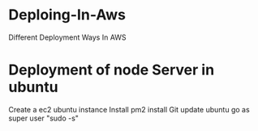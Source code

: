 # Deploing-In-Aws
Different Deployment Ways In AWS

# Deployment of node Server in ubuntu
Create a ec2 ubuntu instance
Install pm2
install Git
update ubuntu
go as super user "sudo -s"
